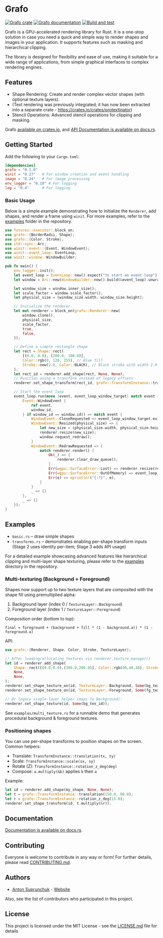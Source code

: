 # Grafo

[![Grafo crate](https://img.shields.io/crates/v/grafo.svg)](https://crates.io/crates/grafo)
[![Grafo documentation](https://docs.rs/grafo/badge.svg)](https://docs.rs/grafo)
[![Build and test](https://github.com/antouhou/grafo/actions/workflows/rust.yml/badge.svg?branch=main)](https://github.com/antouhou/grafo/actions)

Grafo is a GPU-accelerated rendering library for Rust. It is a one-stop solution in case 
you need a quick and simple way to render shapes and images in your application. It 
supports features such as masking and hierarchical clipping.

The library is designed for flexibility and ease of use, making it suitable for a wide 
range of applications, from simple graphical interfaces to complex rendering engines.

## Features

* Shape Rendering: Create and render complex vector shapes (with optional texture layers).
* (Text rendering was previously integrated; it has now been extracted into a separate crate - https://crates.io/crates/protextinator)
* Stencil Operations: Advanced stencil operations for clipping and masking.

Grafo [available on crates.io](https://crates.io/crates/grafo), and
[API Documentation is available on docs.rs](https://docs.rs/grafo/).

## Getting Started

Add the following to your `Cargo.toml`:

```toml
[dependencies]
grafo = "0.1.0" 
winit = "0.27"   # For window creation and event handling
image = "0.24"   # For image processing
env_logger = "0.10" # For logging
log = "0.4"      # For logging
```

### Basic Usage

Below is a simple example demonstrating how to initialize the `Renderer`, add shapes, 
and render a frame using `winit`. For more examples, refer to the 
[examples](https://github.com/antouhou/grafo/tree/main/examples) folder in the repository.

```rust
use futures::executor::block_on;
use grafo::{BorderRadii, Shape};
use grafo::{Color, Stroke};
use std::sync::Arc;
use winit::event::{Event, WindowEvent};
use winit::event_loop::EventLoop;
use winit::window::WindowBuilder;

pub fn main() {
    env_logger::init();
    let event_loop = EventLoop::new().expect("to start an event loop");
    let window = Arc::new(WindowBuilder::new().build(&event_loop).unwrap());

    let window_size = window.inner_size();
    let scale_factor = window.scale_factor();
    let physical_size = (window_size.width, window_size.height);

    // Initialize the renderer
    let mut renderer = block_on(grafo::Renderer::new(
        window.clone(),
        physical_size,
        scale_factor,
        true,
        false,
    ));

    // Define a simple rectangle shape
    let rect = Shape::rect(
        [(0.0, 0.0), (200.0, 100.0)],
        Color::rgb(0, 128, 255), // Blue fill
        Stroke::new(2.0, Color::BLACK), // Black stroke with width 2.0
    );
    let rect_id = renderer.add_shape(rect, None, None);
    // Position using a transform instead of legacy offsets
    renderer.set_shape_transform(rect_id, grafo::TransformInstance::translation(100.0, 100.0));

    // Start the event loop
    event_loop.run(move |event, event_loop_window_target| match event {
        Event::WindowEvent {
            ref event,
            window_id,
        } if window_id == window.id() => match event {
            WindowEvent::CloseRequested => event_loop_window_target.exit(),
            WindowEvent::Resized(physical_size) => {
                let new_size = (physical_size.width, physical_size.height);
                renderer.resize(new_size);
                window.request_redraw();
            }
            WindowEvent::RedrawRequested => {
                match renderer.render() {
                    Ok(_) => {
                        renderer.clear_draw_queue();
                    }
                    Err(wgpu::SurfaceError::Lost) => renderer.resize(renderer.size()),
                    Err(wgpu::SurfaceError::OutOfMemory) => event_loop_window_target.exit(),
                    Err(e) => eprintln!("{:?}", e),
                }
            }
            _ => {}
        },
        _ => {}
    });
}
```

## Examples

- `basic.rs` – draw simple shapes
- `transforms.rs` – demonstrates enabling per-shape transform inputs (Stage 2 uses identity per-item; Stage 3 adds API usage)

For a detailed example showcasing advanced features like hierarchical clipping and
multi-layer shape texturing, please refer to the 
[examples](https://github.com/antouhou/grafo/tree/main/examples) directory in the repository.

### Multi-texturing (Background + Foreground)

Shapes now support up to two texture layers that are composited with the shape fill using premultiplied alpha:

1. Background layer (index 0 / `TextureLayer::Background`)
2. Foreground layer (index 1 / `TextureLayer::Foreground`)

Composition order (bottom to top):

`final = foreground + (background + fill * (1 - background.a)) * (1 - foreground.a)`

API:

```rust
use grafo::{Renderer, Shape, Color, Stroke, TextureLayer};

// After loading/allocating textures via renderer.texture_manager()
let id = renderer.add_shape(
    Shape::rect([(0.0,0.0),(300.0,200.0)], Color::rgb(40,40,40), Stroke::new(1.0, Color::BLACK)),
    None,
    None,
);
renderer.set_shape_texture_on(id, TextureLayer::Background, Some(bg_tex_id));
renderer.set_shape_texture_on(id, TextureLayer::Foreground, Some(fg_tex_id));

// Or legacy single-layer helper (maps to Background):
renderer.set_shape_texture(id, Some(bg_tex_id));
```

See `examples/multi_texture.rs` for a runnable demo that generates procedural background & foreground textures.

### Positioning shapes

You can use per-shape transforms to position shapes on the screen. Common helpers:

- Translate: `TransformInstance::translation(tx, ty)`
- Scale: `TransformInstance::scale(sx, sy)`
- Rotate (Z): `TransformInstance::rotation_z_deg(deg)`
- Compose: `a.multiply(&b)` applies `b` then `a`

Example:

```rust
let id = renderer.add_shape(my_shape, None, None);
let t = grafo::TransformInstance::translation(150.0, 80.0);
let r = grafo::TransformInstance::rotation_z_deg(15.0);
renderer.set_shape_transform(id, t.multiply(&r));
```

## Documentation

[Documentation is available on docs.rs](https://docs.rs/grafo/).

## Contributing

Everyone is welcome to contribute in any way or form! For further details, please read [CONTRIBUTING.md](./CONTRIBUTING.md).

## Authors
- [Anton Suprunchuk](https://github.com/antouhou) - [Website](https://antouhou.com)

Also, see the list of contributors who participated in this project.

## License

This project is licensed under the MIT License - see the
[LICENSE.md](./LICENSE.md) file for details
